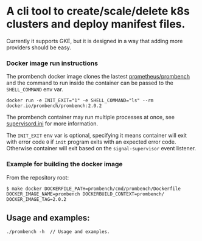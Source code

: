 # A cli tool to create/scale/delete k8s clusters and deploy manifest files.
Currently it supports GKE, but it is designed in a way that adding more providers should be easy.

### Docker image run instructions
The prombench docker image clones the lastest [prometheus/prombench](https://github.com/prometheus/prombench) and the command to run inside the container can be passed to the `SHELL_COMMAND` env var.
```
docker run -e INIT_EXIT="1" -e SHELL_COMMAND="ls" --rm docker.io/prombench/prombench:2.0.2
```
The prombench container may run multiple processes at once, see [supervisord.ini](./supervisord.ini) for more information.

The `INIT_EXIT` env var is optional, specifying it means container will exit with error code `0` if `init` program exits with an expected error code. Otherwise container will exit based on the `signal-supervisor` event listener.

### Example for building the docker image
From the repository root:
```
$ make docker DOCKERFILE_PATH=prombench/cmd/prombench/Dockerfile DOCKER_IMAGE_NAME=prombench DOCKERBUILD_CONTEXT=prombench/ DOCKER_IMAGE_TAG=2.0.2
```

## Usage and examples:
```
./prombench -h  // Usage and examples.
```
